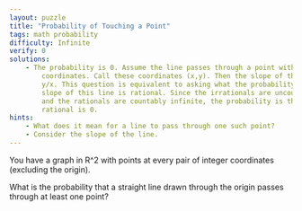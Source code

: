 ```yaml
---
layout: puzzle
title: "Probability of Touching a Point"
tags: math probability
difficulty: Infinite
verify: 0
solutions:
    - The probability is 0. Assume the line passes through a point with integer
        coordinates. Call these coordinates (x,y). Then the slope of this line is
        y/x. This question is equivalent to asking what the probability is that the
        slope of this line is rational. Since the irrationals are uncountably infinite,
        and the rationals are countably infinite, the probability is that the slope is
        rational is 0.
hints:
    - What does it mean for a line to pass through one such point?
    - Consider the slope of the line.
---
```


You have a graph in R^2 with points at every pair of integer coordinates
(excluding the origin).
<!--more-->

What is the probability that a straight line drawn through the origin passes
through at least one point?
